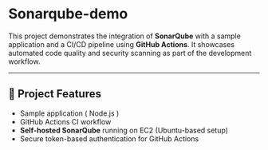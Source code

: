 # Sonarqube-demo

This project demonstrates the integration of **SonarQube** with a sample application and a CI/CD pipeline using **GitHub Actions**. It showcases automated code quality and security scanning as part of the development workflow.

---

## 🔧 Project Features

- Sample application ( Node.js )
- GitHub Actions CI workflow
- **Self-hosted SonarQube** running on EC2 (Ubuntu-based setup)
- Secure token-based authentication for GitHub Actions
